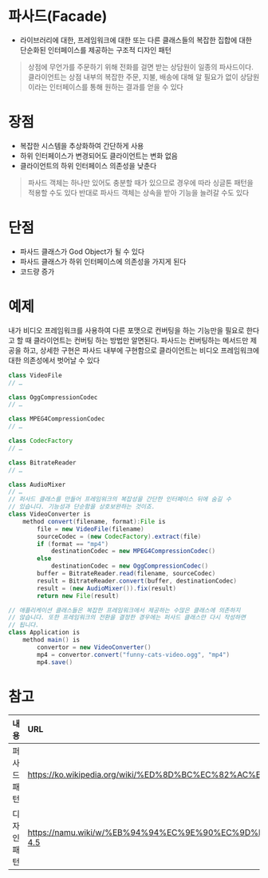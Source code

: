 
# 파사드(Facade)

- 라이브러리에 대한, 프레임워크에 대한 또는 다른 클래스들의 복잡한 집합에 대한 단순화된 인터페이스를 제공하는 구조적 디자인 패턴
> 상점에 무언가를 주문하기 위해 전화를 걸면 받는 상담원이 일종의 파사드이다. 클라이언트는 상점 내부의 복잡한 주문, 지불, 배송에 대해 알 필요가 없이 상담원이라는 인터페이스를 통해 원하는 결과를 얻을 수 있다

# 장점
- 복잡한 시스템을 추상화하여 간단하게 사용
- 하위 인터페이스가 변경되어도 클라이언트는 변화 없음
- 클라이언트의 하위 인터페이스 의존성을 낮춘다
> 파사드 객체는 하나만 있어도 충분할 때가 있으므로 경우에 따라 싱글톤 패턴을 적용할 수도 있다
> 반대로 파사드 객체는 상속을 받아 기능을 늘려갈 수도 있다

# 단점
- 파사드 클래스가 God Object가 될 수 있다
- 파사드 클래스가 하위 인터페이스에 의존성을 가지게 된다
- 코드량 증가

# 예제
내가 비디오 프레임워크를 사용하여 다른 포맷으로 컨버팅을 하는 기능만을 필요로 한다고 할 때 클라이언트는 컨버팅 하는 방법만 알면된다. 파사드는 컨버팅하는 메서드만 제공을 하고, 상세한 구현은 파사드 내부에 구현함으로 클라이언트는 비디오 프레임워크에 대한 의존성에서 벗어날 수 있다
```java
class VideoFile
// …

class OggCompressionCodec
// …

class MPEG4CompressionCodec
// …

class CodecFactory
// …

class BitrateReader
// …

class AudioMixer
// …
// 퍼사드 클래스를 만들어 프레임워크의 복잡성을 간단한 인터페이스 뒤에 숨길 수
// 있습니다. 기능성과 단순함을 상호보완하는 것이죠.
class VideoConverter is
    method convert(filename, format):File is
        file = new VideoFile(filename)
        sourceCodec = (new CodecFactory).extract(file)
        if (format == "mp4")
            destinationCodec = new MPEG4CompressionCodec()
        else
            destinationCodec = new OggCompressionCodec()
        buffer = BitrateReader.read(filename, sourceCodec)
        result = BitrateReader.convert(buffer, destinationCodec)
        result = (new AudioMixer()).fix(result)
        return new File(result)

// 애플리케이션 클래스들은 복잡한 프레임워크에서 제공하는 수많은 클래스에 의존하지
// 않습니다. 또한 프레임워크의 전환을 결정한 경우에는 퍼사드 클래스만 다시 작성하면
// 됩니다.
class Application is
    method main() is
        convertor = new VideoConverter()
        mp4 = convertor.convert("funny-cats-video.ogg", "mp4")
        mp4.save()

```

# 참고

|내용|URL|
|:---|:---|
|퍼사드 패턴|https://ko.wikipedia.org/wiki/%ED%8D%BC%EC%82%AC%EB%93%9C_%ED%8C%A8%ED%84%B4|
|디자인 패턴|https://namu.wiki/w/%EB%94%94%EC%9E%90%EC%9D%B8%20%ED%8C%A8%ED%84%B4#s-4.5|